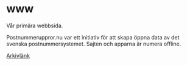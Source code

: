 www
===

Vår primära webbsida.

Postnummeruppror.nu var ett initiativ för att skapa öppna data av det svenska postnummersystemet. Sajten och apparna är numera offline.

[Arkivlänk](https://web.archive.org/web/20160119010650/http://www.postnummeruppror.nu/)
